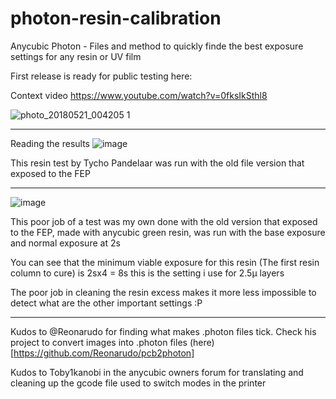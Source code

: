 # photon-resin-calibration
Anycubic Photon - Files and method to quickly finde the best exposure settings for any resin or UV film

First release is ready for public testing here: 

Context video
https://www.youtube.com/watch?v=0fksIkSthl8

![photo_20180521_004205 1](https://user-images.githubusercontent.com/11083514/40287288-2fe8adcc-5ca4-11e8-8a80-86d8516df68a.jpg)

---

Reading the results
![image](https://user-images.githubusercontent.com/11083514/40270445-874d4e94-5b85-11e8-99b4-94fece56fad1.png)

This resin test by Tycho Pandelaar was run with the old file version that exposed to the FEP

----
![image](https://user-images.githubusercontent.com/11083514/40264048-e9b664de-5b13-11e8-9322-67906841a8fd.png)

This poor job of a test was my own done with the old version that exposed to the FEP, made with anycubic green resin, was run with the base exposure and normal exposure at 2s

You can see that the minimum viable exposure for this resin (The first resin column to cure) is 2sx4 = 8s this is the setting i use for 2.5µ layers

The poor job in cleaning the resin excess makes it more less impossible to detect what are the other important settings :P


---
Kudos to @Reonarudo for finding what makes .photon files tick. Check his project to convert images into .photon files (here)[https://github.com/Reonarudo/pcb2photon]

Kudos to Toby1kanobi in the anycubic owners forum for translating and cleaning up the gcode file used to switch modes in the printer
